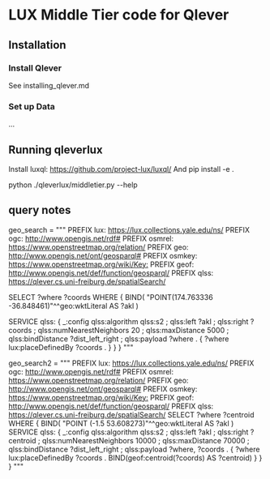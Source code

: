 # LUX Middle Tier code for Qlever

## Installation

### Install Qlever

See installing_qlever.md

### Set up Data

...

## Running qleverlux

Install luxql:  https://github.com/project-lux/luxql/
And pip install -e .

python ./qleverlux/middletier.py --help




## query notes

geo_search = """
PREFIX lux: <https://lux.collections.yale.edu/ns/>
PREFIX ogc: <http://www.opengis.net/rdf#>
PREFIX osmrel: <https://www.openstreetmap.org/relation/>
PREFIX geo: <http://www.opengis.net/ont/geosparql#>
PREFIX osmkey: <https://www.openstreetmap.org/wiki/Key:>
PREFIX geof: <http://www.opengis.net/def/function/geosparql/>
PREFIX qlss: <https://qlever.cs.uni-freiburg.de/spatialSearch/>

SELECT ?where ?coords WHERE {
  BIND( "POINT(174.763336 -36.848461)"^^geo:wktLiteral AS ?akl )

  SERVICE qlss: {
    _:config  qlss:algorithm qlss:s2 ;
              qlss:left ?akl ;
              qlss:right ?coords ;
              qlss:numNearestNeighbors 20 ;
              qlss:maxDistance 5000 ;
              qlss:bindDistance ?dist_left_right ;
              qlss:payload ?where  .
    {
      ?where lux:placeDefinedBy ?coords .
    }
  }
}
"""

geo_search2 = """
PREFIX lux: <https://lux.collections.yale.edu/ns/>
PREFIX ogc: <http://www.opengis.net/rdf#>
PREFIX osmrel: <https://www.openstreetmap.org/relation/>
PREFIX geo: <http://www.opengis.net/ont/geosparql#>
PREFIX osmkey: <https://www.openstreetmap.org/wiki/Key:>
PREFIX geof: <http://www.opengis.net/def/function/geosparql/>
PREFIX qlss: <https://qlever.cs.uni-freiburg.de/spatialSearch/>
SELECT ?where ?centroid WHERE {
  BIND( "POINT (-1.5 53.608273)"^^geo:wktLiteral AS ?akl )
  SERVICE qlss: {
    _:config qlss:algorithm qlss:s2 ;
              qlss:left ?akl ;
              qlss:right ?centroid ;
              qlss:numNearestNeighbors 10000 ;
              qlss:maxDistance 70000 ;
              qlss:bindDistance ?dist_left_right ;
              qlss:payload ?where, ?coords .
    {
      ?where lux:placeDefinedBy ?coords .
      BIND(geof:centroid(?coords) AS ?centroid)
    }
  }
}
"""
